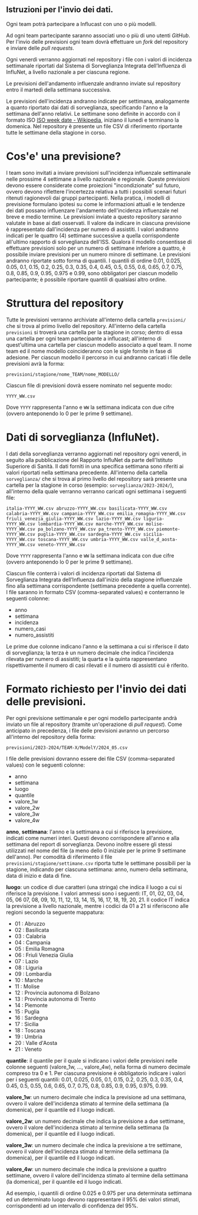 ## Istruzioni per l'invio dei dati.


Ogni team potrà partecipare a Influcast con uno o più modelli.


Ad ogni team partecipante saranno associati uno o più di uno utenti _GitHub_. Per l'invio delle previsioni ogni team dovrà effettuare un _fork_ del repository e inviare delle _pull requests_.


Ogni venerdì verranno aggiornati nel repository i file con i valori di incidenza settimanale riportati dal Sistema di Sorveglianza Integrata dell’Influenza di InfluNet, a livello nazionale a per ciascuna regione.


Le previsioni dell'andamento influenzale andranno inviate sul repository entro il martedì della settimana successiva.


Le previsioni dell'incidenza andranno indicate per settimana, analogamente a quanto riportato dai dati di sorveglianza, specificando l'anno e la settimana dell'anno relativi.
Le settimane sono definite in accordo con il formato ISO [ISO week date - Wikipedia](https://en.wikipedia.org/wiki/ISO_week_date), iniziano il lunedì e terminano la domenica.
Nel repository è presente un file CSV di riferimento riportante tutte le settimane della stagione in corso.


# Cos'e' una previsione?
I team sono invitati a inviare previsioni sull'incidenza influenzale settimanale nelle prossime 4 settimane a livello nazionale e regionale. Queste previsioni devono essere considerate come proiezioni "incondizionate" sul futuro, ovvero devono riflettere l'incertezza relativa a tutti i possibili scenari futuri ritenuti ragionevoli dai gruppi partecipanti. Nella pratica, i modelli di previsione formulano ipotesi su come le informazioni attuali e le tendenze dei dati possano influenzare l'andamento dell'incidenza influenzale nel breve e medio termine. Le previsioni inviate a questo repository saranno valutate in base ai dati osservati.
Il valore da indicare in ciascuna previsione è rappresentato dall'incidenza per numero di assistiti. 
I valori andranno indicati per le quattro (4) settimane successive a quella corrispondente all'ultimo rapporto di sorveglianza dell'ISS. Qualora il modello consentisse di effettuare previsioni solo per un numero di settimane inferiore a quattro, è possibile inviare previsioni per un numero minore di settimane.
Le previsioni andranno riportate sotto forma di quantili. I quantili di ordine 0.01, 0.025, 0.05, 0.1, 0.15, 0.2, 0.25, 0.3, 0.35, 0.4, 0.45, 0.5, 0.55, 0.6, 0.65, 0.7, 0.75, 0.8, 0.85, 0.9, 0.95, 0.975 e 0.99, sono obbligatori per ciascun modello partecipante; è possibile riportare quantili di qualsiasi altro ordine.


# Struttura del repository 
Tutte le previsioni verranno archiviate all'interno della cartella `previsioni/` che si trova al primo livello del repository. All'interno della cartella `previsioni` si troverà una cartella per la stagione in corso; dentro di essa una cartella per ogni team partecipante a influcast; all'interno di quest'ultima una cartella per ciascun modello associato a quel team. Il nome team ed il nome modello coincideranno con le sigle fornite in fase di adesione. Per ciascun modello il percorso in cui andranno caricati i file delle previsioni avrà la forma: 

`previsioni/stagione/nome_TEAM/nome_MODELLO/`

Ciascun file di previsioni dovrà essere nominato nel seguente modo:

`YYYY_WW.csv`

Dove `YYYY` rappresenta l'anno e `WW` la settimana indicata con due cifre (ovvero anteponendo lo 0 per le prime 9 settimane).


# Dati di sorveglianza (InfluNet).
I dati della sorveglianza verranno aggiornati nel repository ogni venerdì, in seguito alla pubblicazione del Rapporto InfluNet da parte dell'Istituto Superiore di Sanità. Il dati forniti in una specifica settimana sono riferiti ai valori riportati nella settimana precedente.
All'interno della cartella `sorveglianza/` che si trova al primo livello del repository sarà presente una cartella per la stagione in corso (esempio: `sorveglianza/2023-2024/`), all'interno della quale verranno verranno caricati ogni settimana i seguenti file:

`italia-YYYY_WW.csv
abruzzo-YYYY_WW.csv
basilicata-YYYY_WW.csv
calabria-YYYY_WW.csv
campania-YYYY_WW.csv
emilia_romagna-YYYY_WW.csv
friuli_venezia_giulia-YYYY_WW.csv
lazio-YYYY_WW.csv
liguria-YYYY_WW.csv
lombardia-YYYY_WW.csv
marche-YYYY_WW.csv
molise-YYYY_WW.csv
pa_bolzano-YYYY_WW.csv
pa_trento-YYYY_WW.csv
piemonte-YYYY_WW.csv
puglia-YYYY_WW.csv
sardegna-YYYY_WW.csv
sicilia-YYYY_WW.csv
toscana-YYYY_WW.csv
umbria-YYYY_WW.csv
valle_d_aosta-YYYY_WW.csv
veneto-YYYY_WW.csv`

Dove `YYYY` rappresenta l'anno e `WW` la settimana indicata con due cifre (ovvero anteponendo lo 0 per le prime 9 settimane). 


Ciascun file conterrà i valori di incidenza riportati dal Sistema di Sorveglianza Integrata dell’Influenza dall'inizio della stagione influenzale fino alla settimana corrispondente (settimana precedente a quella corrente).
I file saranno in formato CSV (comma-separated values) e conterranno le seguenti colonne:

- anno
- settimana
- incidenza
- numero_casi
- numero_assistiti

Le prime due colonne indicano l'anno e la settimana a cui si riferisce il dato di sorveglianza; la terza è un numero decimale che indica l'incidenza rilevata per numero di assistiti; la quarta e la quinta rappresentano rispettivamente il numero di casi rilevati e il numero di assistiti cui è riferito. 


# Formato richiesto per l'invio dei dati delle previsioni. 
Per ogni previsione settimanale e per ogni modello partecipante andrà inviato un file al repository (tramite un'operazione di _pull request_). Come anticipato in precedenza, i file delle previsioni avranno un percorso all'interno del repository della forma:

`previsioni/2023-2024/TEAM-X/ModelY/2024_05.csv`

I file delle previsioni dovranno essere dei file CSV (comma-separated values) con le seguenti colonne:

- anno
- settimana
- luogo
- quantile
- valore_1w
- valore_2w
- valore_3w
- valore_4w


__anno__, __settimana__: l'anno e la settimana a cui si riferisce la previsione, indicati come numeri interi. Questi devono corrispondere all'anno e alla settimana del report di sorveglianza. Devono inoltre essere gli stessi utilizzati nel nome del file (a meno dello 0 iniziale per le prime 9 settimane dell'anno).
Per comodità di riferimento il file `previsioni/stagione/settimane.csv` riporta tutte le settimane possibili per la stagione, indicando per ciascuna settimana: anno, numero della settimana, data di inizio e data di fine. 


__luogo__: un codice di due caratteri (una stringa) che indica il luogo a cui si riferisce la previsione. I valori ammessi sono i seguenti: IT, 01, 02, 03, 04, 05, 06 07, 08, 09, 10, 11, 12, 13, 14, 15, 16, 17, 18, 19, 20, 21. Il codice IT indica la previsione a livello nazionale, mentre i codici da 01 a 21 si riferiscono alle regioni secondo la seguente mappatura:

- 01 : Abruzzo
- 02 : Basilicata
- 03 : Calabria
- 04 : Campania
- 05 : Emilia Romagna
- 06 : Friuli Venezia Giulia
- 07 : Lazio
- 08 : Liguria
- 09 : Lombardia
- 10 : Marche
- 11 : Molise
- 12 : Provincia autonoma di Bolzano
- 13 : Provincia autonoma di Trento
- 14 : Piemonte
- 15 : Puglia
- 16 : Sardegna
- 17 : Sicilia
- 18 : Toscana
- 19 : Umbria
- 20 : Valle d'Aosta
- 21 : Veneto


__quantile__: il quantile per il quale si indicano i valori delle previsioni nelle colonne seguenti (valore_1w, …, valore_4w), nella forma di numero decimale compreso tra 0 e 1. Per ciascuna previsione è obbligatorio indicare i valori per i seguenti quantili: 0.01, 0.025, 0.05, 0.1, 0.15, 0.2, 0.25, 0.3, 0.35, 0.4, 0.45, 0.5, 0.55, 0.6, 0.65, 0.7, 0.75, 0.8, 0.85, 0.9, 0.95, 0.975, 0.99.


__valore_1w__: un numero decimale che indica la previsione ad una settimana, ovvero il valore dell'incidenza stimato al termine della settimana (la domenica), per il quantile ed il luogo indicati. 


__valore_2w__: un numero decimale che indica la previsione a due settimane, ovvero il valore dell'incidenza stimato al termine della settimana (la domenica), per il quantile ed il luogo indicati. 


__valore_3w__: un numero decimale che indica la previsione a tre settimane, ovvero il valore dell'incidenza stimato al termine della settimana (la domenica), per il quantile ed il luogo indicati. 


__valore_4w__: un numero decimale che indica la previsione a quattro settimane, ovvero il valore dell'incidenza stimato al termine della settimana (la domenica), per il quantile ed il luogo indicati. 


Ad esempio, i quantili di ordine 0.025 e 0.975 per una determinata settimana ed un determinato luogo devono rappresentare il 95% dei valori stimati, corrispondenti ad un intervallo di confidenza del 95%.


